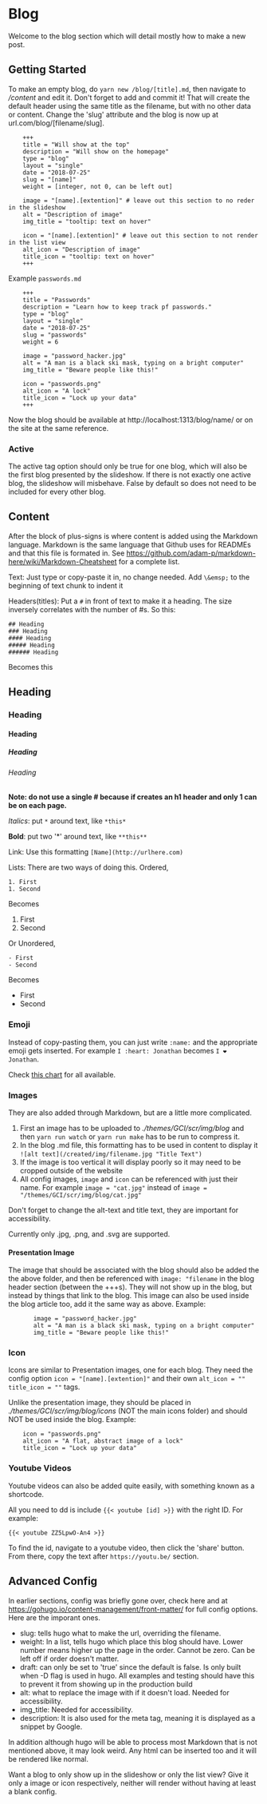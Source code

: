 # Blog
Welcome to the blog section which will detail mostly how to make a new post.

## Getting Started
To make an empty blog, do ```yarn new /blog/[title].md```, then navigate to */content* and edit it. Don't forget to add and commit it!
That will create the default header using the same title as the filename, but with no other data or content. Change the 'slug' attribute and the blog is now up at url.com/blog/[filename/slug]. 

```
    +++
    title = "Will show at the top"
    description = "Will show on the homepage"
    type = "blog"
    layout = "single"
    date = "2018-07-25"
    slug = "[name]"
    weight = [integer, not 0, can be left out]
    
    image = "[name].[extention]" # leave out this section to no reder in the slideshow  
    alt = "Description of image"
    img_title = "tooltip: text on hover"
    
    icon = "[name].[extention]" # leave out this section to not render in the list view 
    alt_icon = "Description of image"
    title_icon = "tooltip: text on hover"
    +++
```
Example `passwords.md`
```
    +++
    title = "Passwords"
    description = "Learn how to keep track pf passwords."
    type = "blog"
    layout = "single"
    date = "2018-07-25"
    slug = "passwords"
    weight = 6
    
    image = "password_hacker.jpg" 
    alt = "A man is a black ski mask, typing on a bright computer"
    img_title = "Beware people like this!"
    
    icon = "passwords.png"
    alt_icon = "A lock"
    title_icon = "Lock up your data"
    +++
```
Now the blog should be available at http://localhost:1313/blog/name/ or on the site at the same reference.

### Active
The active tag option should only be true for one blog, which will also be the first blog presented by the slideshow. If there is not exactly one active blog, the slideshow will misbehave. False by default so does not need to be included for every other blog.

## Content

After the block of plus-signs is where content is added using the Markdown language. Markdown is the same language that Github uses for READMEs and that this file is formated in. See https://github.com/adam-p/markdown-here/wiki/Markdown-Cheatsheet for a complete list.

Text: Just type or copy-paste it in, no change needed. Add `\&emsp;` to the beginning of text chunk to indent it

Headers(titles): Put a `#` in front of text to make it a heading. The size inversely correlates with the number of #s.
So this:
```
## Heading
### Heading
#### Heading
##### Heading
###### Heading
```
Becomes this
## Heading
### Heading
#### Heading
##### Heading
###### Heading

**Note: do not use a single # because if creates an h1 header and only 1 can be on each page.**

*Italics*: put `*` around text, like `*this*`

**Bold**: put two '*' around text, like `**this**`

Link: Use this formatting   `[Name](http://urlhere.com)`

Lists: There are two ways of doing this.
Ordered,
```
1. First 
1. Second
```
Becomes
1. First
2. Second

Or Unordered,
```
- First 
- Second
```
Becomes
- First 
- Second

### Emoji
Instead of copy-pasting them, you can just write `:name:` and the appropriate emoji gets inserted.
For example ```I :heart: Jonathan``` becomes ```I ❤️ Jonathan```.

Check [this chart](https://www.webpagefx.com/tools/emoji-cheat-sheet/) for all available. 

### Images
They are also added through Markdown, but are a little more complicated.

1. First an image has to be uploaded to *./themes/GCI/scr/img/blog* and then `yarn run watch` or `yarn run make` has to be run to compress it.
1. In the blog .md file, this formatting has to be used in content to display it `![alt text](/created/img/filename.jpg "Title Text")`
1. If the image is too vertical it will display poorly so it may need to be cropped outside of the website
1. All config images, `image` and `icon` can be referenced with just their name. For example ```image = "cat.jpg"``` instead of ```image = "/themes/GCI/scr/img/blog/cat.jpg"```

Don't forget to change the alt-text and title text, they are important for accessibility. 

Currently only .jpg, .png, and .svg are supported.

#### Presentation Image
The image that should be associated with the blog should also be added the the above folder, and then be referenced with `image: "filename` in the blog header section (between the +++s). They will not show up in the blog, but instead by things that link to the blog. This image can also be used inside the blog article too, add it the same way as above. Example:
```    
       image = "password_hacker.jpg" 
       alt = "A man is a black ski mask, typing on a bright computer"
       img_title = "Beware people like this!"
```

### Icon
Icons are similar to Presentation images, one for each blog. They need the config option ```icon = "[name].[extention]"``` and their own ```alt_icon = ""``` ```title_icon = ""``` tags. 

Unlike the presentation image, they should be placed in *./themes/GCI/scr/img/blog/icons* (NOT the main icons folder) and should NOT be used inside the blog.
Example:
```
    icon = "passwords.png"
    alt_icon = "A flat, abstract image of a lock"
    title_icon = "Lock up your data"
```

### Youtube Videos
Youtube videos can also be added quite easily, with something known as a shortcode. 

All you need to dd is include ```{{< youtube [id] >}}``` with the right ID. For example:

```
{{< youtube ZZ5LpwO-An4 >}}
``` 

To find the id, navigate to a youtube video, then click the 'share' button. From there, copy the text after `https://youtu.be/` section.

## Advanced Config

In earlier sections, config was briefly gone over, check here and at https://gohugo.io/content-management/front-matter/ for full config options. Here are the imporant ones.

- slug: tells hugo what to make the url, overriding the filename.
- weight: In a list, tells hugo which place this blog should have. Lower number means higher up the page in the order. Cannot be zero. Can be left off if order doesn't matter.
- draft: can only be set to 'true' since the default is false. Is only built when -D flag is used in hugo. All examples and testing should have this to prevent it from showing up in the production build
- alt: what to replace the image with if it doesn't load. Needed for accessibility.  
- img_title: Needed for accessibility.  
- description: It is also used for the meta tag, meaning it is displayed as a snippet by Google. 

In addition although hugo will be able to process most Markdown that is not mentioned above, it may look weird. Any html can be inserted too and it will be rendered like normal.

Want a blog to only show up in the slideshow or only the list view? Give it only a image or icon respectively, neither will render without having at least a blank config. 

